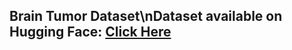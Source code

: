 ## Brain Tumor Dataset\nDataset available on Hugging Face: [Click Here](nightfxll/brain-tumor-detection-processed)
